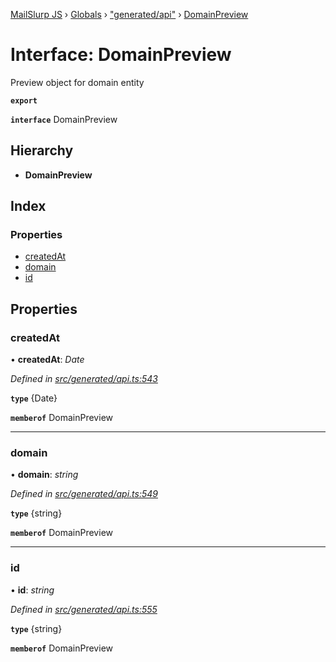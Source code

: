 [MailSlurp JS](../README.md) › [Globals](../globals.md) › ["generated/api"](../modules/_generated_api_.md) › [DomainPreview](_generated_api_.domainpreview.md)

# Interface: DomainPreview

Preview object for domain entity

**`export`** 

**`interface`** DomainPreview

## Hierarchy

* **DomainPreview**

## Index

### Properties

* [createdAt](_generated_api_.domainpreview.md#createdat)
* [domain](_generated_api_.domainpreview.md#domain)
* [id](_generated_api_.domainpreview.md#id)

## Properties

###  createdAt

• **createdAt**: *Date*

*Defined in [src/generated/api.ts:543](https://github.com/mailslurp/mailslurp-client-ts-js/blob/26ccbd6/src/generated/api.ts#L543)*

**`type`** {Date}

**`memberof`** DomainPreview

___

###  domain

• **domain**: *string*

*Defined in [src/generated/api.ts:549](https://github.com/mailslurp/mailslurp-client-ts-js/blob/26ccbd6/src/generated/api.ts#L549)*

**`type`** {string}

**`memberof`** DomainPreview

___

###  id

• **id**: *string*

*Defined in [src/generated/api.ts:555](https://github.com/mailslurp/mailslurp-client-ts-js/blob/26ccbd6/src/generated/api.ts#L555)*

**`type`** {string}

**`memberof`** DomainPreview
